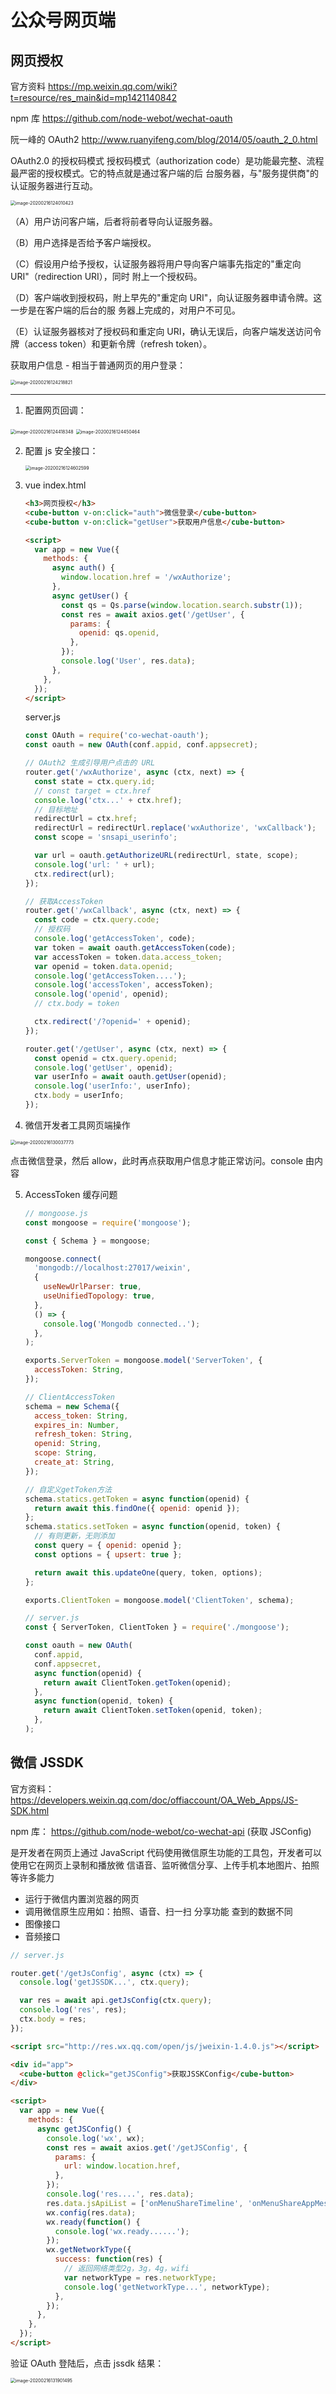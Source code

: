 # 公众号网页端

## 网页授权

官方资料 https://mp.weixin.qq.com/wiki?t=resource/res_main&id=mp1421140842

npm 库 https://github.com/node-webot/wechat-oauth

阮一峰的 OAuth2 http://www.ruanyifeng.com/blog/2014/05/oauth_2_0.html

OAuth2.0 的授权码模式 授权码模式（authorization code）是功能最完整、流程最严密的授权模式。它的特点就是通过客户端的后 台服务器，与"服务提供商"的认证服务器进行互动。

<img src="../assets/images/image-20200216124010423.png" alt="image-20200216124010423" style="zoom:50%;" />

（A）用户访问客户端，后者将前者导向认证服务器。

（B）用户选择是否给予客户端授权。

（C）假设用户给予授权，认证服务器将用户导向客户端事先指定的"重定向 URI"（redirection URI），同时 附上一个授权码。

（D）客户端收到授权码，附上早先的"重定向 URI"，向认证服务器申请令牌。这一步是在客户端的后台的服 务器上完成的，对用户不可见。

（E）认证服务器核对了授权码和重定向 URI，确认无误后，向客户端发送访问令牌（access token）和更新令牌（refresh token）。

获取用户信息 - 相当于普通网页的用户登录：

<img src="../assets/images/image-20200216124218821.png" alt="image-20200216124218821" style="zoom:50%;" />

---

1. 配置网页回调：

<img src="../assets/images/image-20200216124418348.png" alt="image-20200216124418348" style="zoom:50%;" />

<img src="../assets/images/image-20200216124450464.png" alt="image-20200216124450464" style="zoom:50%;" />

2. 配置 js 安全接口：

   <img src="../assets/images/image-20200216124602599.png" alt="image-20200216124602599" style="zoom:50%;" />

3. vue index.html

   ```html
   <h3>网页授权</h3>
   <cube-button v-on:click="auth">微信登录</cube-button>
   <cube-button v-on:click="getUser">获取用户信息</cube-button>

   <script>
     var app = new Vue({
       methods: {
         async auth() {
           window.location.href = '/wxAuthorize';
         },
         async getUser() {
           const qs = Qs.parse(window.location.search.substr(1));
           const res = await axios.get('/getUser', {
             params: {
               openid: qs.openid,
             },
           });
           console.log('User', res.data);
         },
       },
     });
   </script>
   ```

   server.js

   ```javascript
   const OAuth = require('co-wechat-oauth');
   const oauth = new OAuth(conf.appid, conf.appsecret);

   // OAuth2 生成引导用户点击的 URL
   router.get('/wxAuthorize', async (ctx, next) => {
     const state = ctx.query.id;
     // const target = ctx.href
     console.log('ctx...' + ctx.href);
     // 目标地址
     redirectUrl = ctx.href;
     redirectUrl = redirectUrl.replace('wxAuthorize', 'wxCallback');
     const scope = 'snsapi_userinfo';

     var url = oauth.getAuthorizeURL(redirectUrl, state, scope);
     console.log('url: ' + url);
     ctx.redirect(url);
   });

   // 获取AccessToken
   router.get('/wxCallback', async (ctx, next) => {
     const code = ctx.query.code;
     // 授权码
     console.log('getAccessToken', code);
     var token = await oauth.getAccessToken(code);
     var accessToken = token.data.access_token;
     var openid = token.data.openid;
     console.log('getAccessToken....');
     console.log('accessToken', accessToken);
     console.log('openid', openid);
     // ctx.body = token

     ctx.redirect('/?openid=' + openid);
   });

   router.get('/getUser', async (ctx, next) => {
     const openid = ctx.query.openid;
     console.log('getUser', openid);
     var userInfo = await oauth.getUser(openid);
     console.log('userInfo:', userInfo);
     ctx.body = userInfo;
   });
   ```

4. 微信开发者工具网页端操作

<img src="../assets/images/image-20200216130037773.png" alt="image-20200216130037773" style="zoom:50%;" />

点击微信登录，然后 allow，此时再点获取用户信息才能正常访问。console 由内容

5. AccessToken 缓存问题

   ```javascript
   // mongoose.js
   const mongoose = require('mongoose');

   const { Schema } = mongoose;

   mongoose.connect(
     'mongodb://localhost:27017/weixin',
     {
       useNewUrlParser: true,
       useUnifiedTopology: true,
     },
     () => {
       console.log('Mongodb connected..');
     },
   );

   exports.ServerToken = mongoose.model('ServerToken', {
     accessToken: String,
   });

   // ClientAccessToken
   schema = new Schema({
     access_token: String,
     expires_in: Number,
     refresh_token: String,
     openid: String,
     scope: String,
     create_at: String,
   });

   // 自定义getToken方法
   schema.statics.getToken = async function(openid) {
     return await this.findOne({ openid: openid });
   };
   schema.statics.setToken = async function(openid, token) {
     // 有则更新，无则添加
     const query = { openid: openid };
     const options = { upsert: true };

     return await this.updateOne(query, token, options);
   };

   exports.ClientToken = mongoose.model('ClientToken', schema);
   ```

   ```javascript
   // server.js
   const { ServerToken, ClientToken } = require('./mongoose');

   const oauth = new OAuth(
     conf.appid,
     conf.appsecret,
     async function(openid) {
       return await ClientToken.getToken(openid);
     },
     async function(openid, token) {
       return await ClientToken.setToken(openid, token);
     },
   );
   ```

## 微信 JSSDK

官方资料：<https://developers.weixin.qq.com/doc/offiaccount/OA_Web_Apps/JS-SDK.html>

npm 库： <https://github.com/node-webot/co-wechat-api> (获取 JSConﬁg)

是开发者在网页上通过 JavaScript 代码使用微信原生功能的工具包，开发者可以使用它在网页上录制和播放微 信语音、监听微信分享、上传手机本地图片、拍照等许多能力

- 运行于微信内置浏览器的网页
- 调用微信原生应用如：拍照、语音、扫一扫 分享功能 查到的数据不同
- 图像接口
- 音频接口

```javascript
// server.js

router.get('/getJsConfig', async (ctx) => {
  console.log('getJSSDK...', ctx.query);

  var res = await api.getJsConfig(ctx.query);
  console.log('res', res);
  ctx.body = res;
});
```

```html
<script src="http://res.wx.qq.com/open/js/jweixin-1.4.0.js"></script>

<div id="app">
  <cube-button @click="getJSConfig">获取JSSKConfig</cube-button>
</div>

<script>
  var app = new Vue({
    methods: {
      async getJSConfig() {
        console.log('wx', wx);
        const res = await axios.get('/getJSConfig', {
          params: {
            url: window.location.href,
          },
        });
        console.log('res....', res.data);
        res.data.jsApiList = ['onMenuShareTimeline', 'onMenuShareAppMessage'];
        wx.config(res.data);
        wx.ready(function() {
          console.log('wx.ready......');
        });
        wx.getNetworkType({
          success: function(res) {
            // 返回网络类型2g，3g，4g，wifi
            var networkType = res.networkType;
            console.log('getNetworkType...', networkType);
          },
        });
      },
    },
  });
</script>
```

验证 OAuth 登陆后，点击 jssdk 结果：

<img src="../assets/images/image-20200216131901495.png" alt="image-20200216131901495" style="zoom:50%;" />
